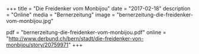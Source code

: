 +++
title = "Die Freidenker vom Monbijou"
date = "2017-02-18"
description = "Online"
media = "Bernerzeitung"
image = "bernerzeitung-die-freidenker-vom-monbijou.jpg"

pdf = "bernerzeitung-die-freidenker-vom-monbijou.pdf"
online = "http://www.derbund.ch/bern/stadt/die-freidenker-von-monbijou/story/20759971"
+++
